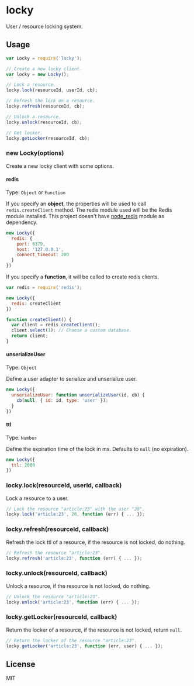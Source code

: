 # locky

User / resource locking system.

## Usage

```js
var Locky = require('locky');

// Create a new locky client.
var locky = new Locky();

// Lock a resource.
locky.lock(resourceId, userId, cb);

// Refresh the lock on a resource.
locky.refresh(resourceId, cb);

// Unlock a resource.
locky.unlock(resourceId, cb);

// Get locker.
locky.getLocker(resourceId, cb);
```

### new Locky(options)

Create a new locky client with some options.

#### redis

Type: `Object` or `Function`

If you specify an **object**, the properties will be used to call `redis.createClient` method. The redis module used
will be the Redis module installed. This project doesn't have [node_redis](https://github.com/mranney/node_redis/) module as dependency.

```js
new Locky({
  redis: {
    port: 6379,
    host: '127.0.0.1',
    connect_timeout: 200
  }
})
```

If you specify a **function**, it will be called to create redis clients.

```js
var redis = require('redis');

new Locky({
  redis: createClient
})

function createClient() {
  var client = redis.createClient();
  client.select(1); // Choose a custom database.
  return client;
}
```

#### unserializeUser

Type: `Object`

Define a user adapter to serialize and unserialize user.

```js
new Locky({
  unserializeUser: function unserializeUser(id, cb) {
    cb(null, { id: id, type: 'user' });
  }
})
```

#### ttl

Type: `Number`

Define the expiration time of the lock in ms. Defaults to `null` (no expiration).

```js
new Locky({
  ttl: 2000
})
```

### locky.lock(resourceId, userId, callback)

Lock a resource to a user.

```js
// Lock the resource "article:23" with the user "20".
locky.lock('article:23', 20, function (err) { ... });
```

### locky.refresh(resourceId, callback)

Refresh the lock ttl of a resource, if the resource is not locked, do nothing.

```js
// Refresh the resource "article:23".
locky.refresh('article:23', function (err) { ... });
```

### locky.unlock(resourceId, callback)

Unlock a resource, if the resource is not locked, do nothing.

```js
// Unlock the resource "article:23".
locky.unlock('article:23', function (err) { ... });
```

### locky.getLocker(resourceId, callback)

Return the locker of a resource, if the resource is not locked, return `null`.

```js
// Return the locker of the resource "article:23".
locky.getLocker('article:23', function (err, user) { ... });
```

## License

MIT